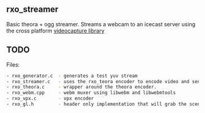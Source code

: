 
 rxo_streamer
 ------------

 Basic theora + ogg streamer. Streams a webcam to an icecast server using 
 the cross platform [videocapture library](https://github.com/roxlu/video_capture)


 TODO
 ----

 Files:
 ````sh
 - rxo_generator.c  - generates a test yuv stream
 - rxo_streamer.c   - uses the rxo_teora encoder to encode video and sends it to an icecast server
 - rxo_theora.c     - wrapper around the theora encoder.
 - rxo_webm.cpp     - webm muxer using libwebm and libwebmtools
 - rxo_vpx.c        - vpx encoder
 - rxo_gl.h         - header only implementation that will grab the scene/fbo and creates a YUV420p buffer
 ````